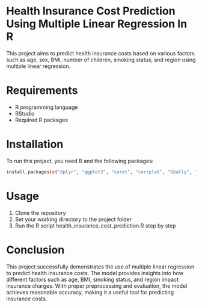 # Health Insurance Cost Prediction Using Multiple Linear Regression In R
This project aims to predict health insurance costs based on various factors such as age, sex, BMI, number of children, smoking status, and region using multiple linear regression.

# Requirements
* R programming language
* RStudio
* Required R packages

# Installation
To run this project, you need R and the following packages:
```bash
install.packages(c("dplyr", "ggplot2", "caret", "corrplot", "GGally", "tidyverse", "MLmetrics", "auditor", "ggfortify"))
```

# Usage
1. Clone the repository
2. Set your working directory to the project folder
3. Run the R script health_insurance_cost_prediction.R step by step

# Conclusion
This project successfully demonstrates the use of multiple linear regression to predict health insurance costs. The model provides insights into how different factors such as age, BMI, smoking status, and region impact insurance charges. With proper preprocessing and evaluation, the model achieves reasonable accuracy, making it a useful tool for predicting insurance costs.
